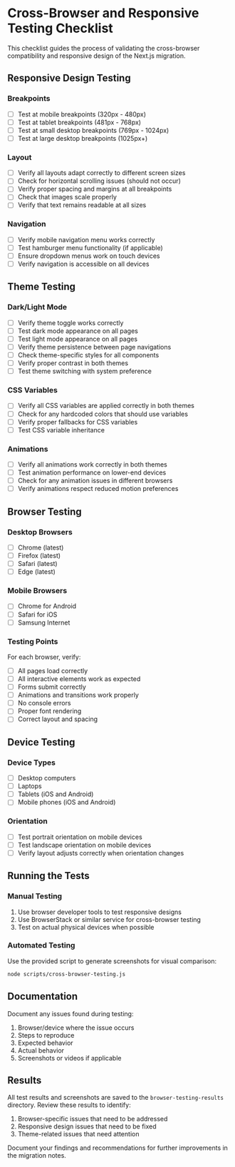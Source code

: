 # Cross-Browser and Responsive Testing Checklist

This checklist guides the process of validating the cross-browser compatibility and responsive design of the Next.js migration.

## Responsive Design Testing

### Breakpoints
- [ ] Test at mobile breakpoints (320px - 480px)
- [ ] Test at tablet breakpoints (481px - 768px)
- [ ] Test at small desktop breakpoints (769px - 1024px)
- [ ] Test at large desktop breakpoints (1025px+)

### Layout
- [ ] Verify all layouts adapt correctly to different screen sizes
- [ ] Check for horizontal scrolling issues (should not occur)
- [ ] Verify proper spacing and margins at all breakpoints
- [ ] Check that images scale properly
- [ ] Verify that text remains readable at all sizes

### Navigation
- [ ] Verify mobile navigation menu works correctly
- [ ] Test hamburger menu functionality (if applicable)
- [ ] Ensure dropdown menus work on touch devices
- [ ] Verify navigation is accessible on all devices

## Theme Testing

### Dark/Light Mode
- [ ] Verify theme toggle works correctly
- [ ] Test dark mode appearance on all pages
- [ ] Test light mode appearance on all pages
- [ ] Verify theme persistence between page navigations
- [ ] Check theme-specific styles for all components
- [ ] Verify proper contrast in both themes
- [ ] Test theme switching with system preference

### CSS Variables
- [ ] Verify all CSS variables are applied correctly in both themes
- [ ] Check for any hardcoded colors that should use variables
- [ ] Verify proper fallbacks for CSS variables
- [ ] Test CSS variable inheritance

### Animations
- [ ] Verify all animations work correctly in both themes
- [ ] Test animation performance on lower-end devices
- [ ] Check for any animation issues in different browsers
- [ ] Verify animations respect reduced motion preferences

## Browser Testing

### Desktop Browsers
- [ ] Chrome (latest)
- [ ] Firefox (latest)
- [ ] Safari (latest)
- [ ] Edge (latest)

### Mobile Browsers
- [ ] Chrome for Android
- [ ] Safari for iOS
- [ ] Samsung Internet

### Testing Points
For each browser, verify:
- [ ] All pages load correctly
- [ ] All interactive elements work as expected
- [ ] Forms submit correctly
- [ ] Animations and transitions work properly
- [ ] No console errors
- [ ] Proper font rendering
- [ ] Correct layout and spacing

## Device Testing

### Device Types
- [ ] Desktop computers
- [ ] Laptops
- [ ] Tablets (iOS and Android)
- [ ] Mobile phones (iOS and Android)

### Orientation
- [ ] Test portrait orientation on mobile devices
- [ ] Test landscape orientation on mobile devices
- [ ] Verify layout adjusts correctly when orientation changes

## Running the Tests

### Manual Testing
1. Use browser developer tools to test responsive designs
2. Use BrowserStack or similar service for cross-browser testing
3. Test on actual physical devices when possible

### Automated Testing
Use the provided script to generate screenshots for visual comparison:

```bash
node scripts/cross-browser-testing.js
```

## Documentation

Document any issues found during testing:
1. Browser/device where the issue occurs
2. Steps to reproduce
3. Expected behavior
4. Actual behavior
5. Screenshots or videos if applicable

## Results

All test results and screenshots are saved to the `browser-testing-results` directory. Review these results to identify:

1. Browser-specific issues that need to be addressed
2. Responsive design issues that need to be fixed
3. Theme-related issues that need attention

Document your findings and recommendations for further improvements in the migration notes.